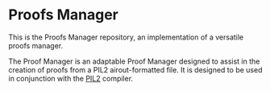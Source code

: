 # Proofs Manager
This is the Proofs Manager repository, an implementation of a versatile proofs manager.

The Proof Manager is an adaptable Proof Manager designed to assist in the creation of proofs from a PIL2 airout-formatted file. It is designed to be used in conjunction with the [PIL2](https://github.com/0xPolygonHermez/pilcom) compiler.

